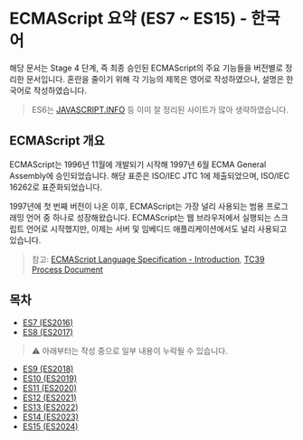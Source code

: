 # ECMAScript 요약 (ES7 ~ ES15) - 한국어

해당 문서는 Stage 4 단계, 즉 최종 승인된 ECMAScript의 주요 기능들을 버전별로 정리한 문서입니다. 혼란을 줄이기 위해 각 기능의 제목은 영어로 작성하였으나, 설명은 한국어로 작성하였습니다.

> ES6는 [JAVASCRIPT.INFO](https://javascript.info) 등 이미 잘 정리된 사이트가 많아 생략하였습니다.

## ECMAScript 개요

ECMAScript는 1996년 11월에 개발되기 시작해 1997년 6월 ECMA General Assembly에 승인되었습니다. 해당 표준은 ISO/IEC JTC 1에 제출되었으며, ISO/IEC 16262로 표준화되었습니다.

1997년에 첫 번째 버전이 나온 이후, ECMAScript는 가장 널리 사용되는 범용 프로그래밍 언어 중 하나로 성장해왔습니다. ECMAScript는 웹 브라우저에서 실행되는 스크립트 언어로 시작했지만, 이제는 서버 및 임베디드 애플리케이션에서도 널리 사용되고 있습니다.

> 참고: [ECMAScript Language Specification - Introduction](https://tc39.es/ecma262/#sec-intro), [TC39 Process Document](https://tc39.es/process-document/)

## 목차

- [ES7 (ES2016)](./docs/ECMAScript2016.md)
- [ES8 (ES2017)](./docs/ECMAScript2017.md)

> ⚠️ 아래부터는 작성 중으로 일부 내용이 누락될 수 있습니다.

- [ES9 (ES2018)](./docs/ECMAScript2018.md)
- [ES10 (ES2019)](./docs/ECMAScript2019.md)
- [ES11 (ES2020)](./docs/ECMAScript2020.md)
- [ES12 (ES2021)](./docs/ECMAScript2021.md)
- [ES13 (ES2022)](./docs/ECMAScript2022.md)
- [ES14 (ES2023)](./docs/ECMAScript2023.md)
- [ES15 (ES2024)](./docs/ECMAScript2024.md)
